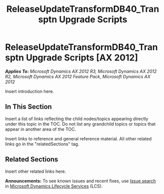 ﻿---
title: ReleaseUpdateTransformDB40_Transptn Upgrade Scripts
TOCTitle: ReleaseUpdateTransformDB40_Transptn Upgrade Scripts
ms:assetid: 9787bb82-ecc7-4698-94b5-81cb3daf3165
ms:mtpsurl: https://msdn.microsoft.com/en-us/library/JJ686218(v=AX.60)
ms:contentKeyID: 49709923
ms.date: 05/18/2015
mtps_version: v=AX.60
---

# ReleaseUpdateTransformDB40\_Transptn Upgrade Scripts [AX 2012]


_**Applies To:** Microsoft Dynamics AX 2012 R3, Microsoft Dynamics AX 2012 R2, Microsoft Dynamics AX 2012 Feature Pack, Microsoft Dynamics AX 2012_

Insert introduction here.

## In This Section

Insert a list of links reflecting the child nodes/topics appearing directly under this topic in the TOC. Do not list any grandchild topics or topics that appear in another area of the TOC.


Insert links to reference and general reference material. All other related links go in the "relatedSections" tag.

## Related Sections

Insert other related links here.

  
**Announcements:** To see known issues and recent fixes, use [Issue search](http://go.microsoft.com/fwlink/?linkid=389258) in [Microsoft Dynamics Lifecycle Services](http://go.microsoft.com/fwlink/?linkid=306505) (LCS).

